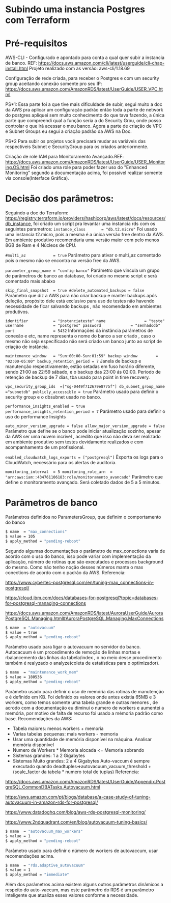 # Subindo uma instancia Postgres com Terraform


# Pré-requisitos
AWS-CLI - Configurado e apontado para conta a qual quer subir a instancia de banco. REF:
https://docs.aws.amazon.com/cli/latest/userguide/cli-chap-install.html
Projeto realizado com as versão: aws-cli/1.18.69

Configuração de rede criada, para receber o Postgres e com um security group aceitando conexão somente pro seu IP:
https://docs.aws.amazon.com/AmazonRDS/latest/UserGuide/USER_VPC.html

PS*1: Essa parte foi a que tive mais dificuldade de subir, segui muito a doc da AWS pra aplicar um configuração padrão então toda a parte de network do postgres apliquei sem muito conhecimento do que tava fazendo, a única parte que compreendi qual a função seria a do Security Grou, onde posso controlar o que irá acessar o meu banco. Agora a parte de criação de VPC e Subnet Groups eu segui a criação padrão da AWS na Doc.

PS*2 Para subir os projetos você precisará mudar as variáveis das respectíveis Subnet e SecurityGroup para os criados anteriormente.

Criação de role IAM para Monitoramento Avançado.REF:
https://docs.aws.amazon.com/AmazonRDS/latest/UserGuide/USER_Monitoring.OS.html
Foi criado uma role para poder fazer uso do "Enhanced Monitoring" segundo a documentação acima, foi possível realizar somente via console(Interface Gráfica).

# Decisão dos parâmetros:

Seguindo a doc do Terraform: https://registry.terraform.io/providers/hashicorp/aws/latest/docs/resources/db_instance, foi criado um script pra levantar  uma instancia rds com os seguintes parametros:
  `instance_class       = "db.t2.micro"`
Foi usado uma instancia t2.micro, pois a mesma é a única versão free dentro da AWS. Em ambiente produtivo recomendaria uma versão maior com pelo menos 8GB de Ram e 4 Núcleos de CPU.

`#multi_az            = true`
Parâmetro para ativar o multi_az comentado pois o mesmo não se encontra na versão free da AWS.

`parameter_group_name = "config-banco"`
Parâmetro que vincula um grupo de parâmetros de banco ao database, foi criado no mesmo script e será comentado mais abaixo

  `skip_final_snapshot  = true
  #delete_automated_backups = false`
Parâmetro que diz a AWS para não criar backup e manter backups após deleção, propósito dele está exclusivo para uso de testes não havendo necessidade de ficar salvando backups , não recomendado em ambientes produtivos.

 `identifier           = "instanciateste"
  name                 = "teste"
  username             = "postgres"
  password             = "senhadodb"
  port                 = 5432`
Informações da instância parâmetros de conexão e etc, name representa o nome do banco a ser criado , caso o mesmo não seja especificado não será criado um banco junto ao script de criação de instância.

 `maintenance_window   = "Sun:00:00-Sun:01:59"
  backup_window        = "02:00-05:00"
  backup_retention_period = 7`
  Janela de backup e manutenção respectivamente, estão setadas em fuso horário diferente, sendo 21:00 as 22:59 sábado, e o backup das 23:00 ás 02:00. Período de retenção de backup de 7 dias, tba usado para point in time recovery. 

  `vpc_security_group_ids  =["sg-0449f712679e8775f"]
  db_subnet_group_name    ="subnetdb"
  publicly_accessible = true`
Parâmetro usado para definir o security group e o dbsubnet usado no banco.

  `performance_insights_enabled = true
  performance_insights_retention_period = 7`
Parâmetro usado para definir o uso do performance Insights 


 `auto_minor_version_upgrade = false
  allow_major_version_upgrade = false`
Parâmetro que define se o banco pode iniciar atualização sozinho, apesar da AWS ser uma nuvem incrível , acredito que isso não deva ser realizado em ambiente produtivo sem testes devidamente realizados e com acompanhamento de um profissional.


`enabled_cloudwatch_logs_exports = ["postgresql"]`
Èxporta os logs para o CloudWatch, necessário para os alertas de auditoria.

  `monitoring_interval  = 5
  monitoring_role_arn  = "arn:aws:iam::434761106183:role/monitoramento_avancado"`
Parâmetro que define o monitoramento avançado. Será coletado dados de 5 a 5 minutos.

# Parâmetros de banco

Parâmetros definidos no ParametersGroup, que definim o comportamento do banco


```bash
$ name  = "max_connections"
$ value = 105
$ apply_method = "pending-reboot"
``` 
Segundo algumas documentações o parâmetro de max_conections varia de acordo com o uso do banco, isso pode variar com implementação da aplicação, número de rotinas que são executados e processos background do mesmo. Como não tenho noção desses números mante o max conections de acordo com o padrão da AWS. Referencia:

https://www.cybertec-postgresql.com/en/tuning-max_connections-in-postgresql/

https://cloud.ibm.com/docs/databases-for-postgresql?topic=databases-for-postgresql-managing-connections

https://docs.aws.amazon.com/AmazonRDS/latest/AuroraUserGuide/AuroraPostgreSQL.Managing.html#AuroraPostgreSQL.Managing.MaxConnections 



```bash
$ name  = "autovacuum"
$ value = true
$ apply_method = "pending-reboot"
```
Parâmetro usado para ligar o autovacuum no servidor do banco. Autocacuum é um procedimento de remoção de linhas mortas e rbalancemento das linhas da tabela/index , o no meio desse procedimento também é realyzado o analyze(coleta de estatísticas para o optimizador). 


```bash
$ name  = "maintenance_work_mem"
$ value = 180536
$ apply_method = "pending-reboot"
``` 
Parâmetro usado para definir o uso de memória das rotinas de manutenção e é definido em KB. Foi definido os valores onde antes existia 65MB  e 3 workers, como temos somente uma tabela grande e outras menores , de acrodo com a documentação eu diminui o numero de workers e aumentei a memória, por motivo de falta de recurso foi usado a mémoria padrão como base. Recomendações da AWS:
  - Tabela maiores: menos workers + memoria
  - Varias tabelas pequenas: mais workers - memoria
  - Usar uma quantidade de memória disponível na máquina. Analisar memória disponível
  - Numero de Workers * Memoria alocada <= Memoria sobrando
  - Sistemas grandes: 1 a 2 Gigabytes
  - Sistemas Muito grandes: 2 a 4 Gigabytes
Auto-vaccum é sempre executado quando deadtuples=>autovacuum_vacuum_threshold + (scale_factor da tabela * numero total de tuplas)
Referencia:

https://docs.aws.amazon.com/AmazonRDS/latest/UserGuide/Appendix.PostgreSQL.CommonDBATasks.Autovacuum.html

https://aws.amazon.com/pt/blogs/database/a-case-study-of-tuning-autovacuum-in-amazon-rds-for-postgresql/

https://www.datadoghq.com/blog/aws-rds-postgresql-monitoring/

https://www.2ndquadrant.com/en/blog/autovacuum-tuning-basics/

```bash
$ name  = "autovacuum_max_workers"
$ value = 1
$ apply_method = "pending-reboot"
``` 
Parâmetro usado para definir o número de workers de autovaccum, usar recomendações acima.



```bash
$ name  = "rds.adaptive_autovacuum"
$ value = 1
$ apply_method = "immediate"
``` 
Além dos parâmetros acima existem alguns outros parâmetros dinâmicos a respeito do auto-vaccum, mas este parâmetro do RDS é um parâmetro inteligente que atualiza esses valores conforme a necessidade.
